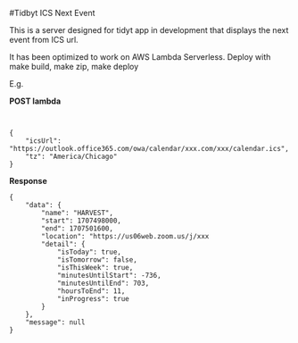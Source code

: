 #Tidbyt ICS Next Event


This is a server designed for tidyt app in development that displays the next event from ICS url.

It has been optimized to work on AWS Lambda Serverless. Deploy with make build, make zip, make deploy


E.g.

**POST lambda**
```


{
    "icsUrl": "https://outlook.office365.com/owa/calendar/xxx.com/xxx/calendar.ics",
    "tz": "America/Chicago"
}
```

**Response**

```
{
    "data": {
        "name": "HARVEST",
        "start": 1707498000,
        "end": 1707501600,
        "location": "https://us06web.zoom.us/j/xxx
        "detail": {
            "isToday": true,
            "isTomorrow": false,
            "isThisWeek": true,
            "minutesUntilStart": -736,
            "minutesUntilEnd": 703,
            "hoursToEnd": 11,
            "inProgress": true  
        }
    },
    "message": null
}
```

